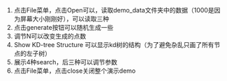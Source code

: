 1. 点击File菜单，点击Open可以，读取demo_data文件夹中的数据（1000是因为屏幕大小刚刚好），可以读取三种
2. 点击generate按钮可以随机生成一些
3. 调节N可以改变生成的点数
4. Show KD-tree Structure 可以显示kd树的结构（为了避免杂乱只画了所有节点的左子树）
5. 展示4种search，后三种可以调节参数
6. 点击File菜单，点击close关闭整个演示demo




